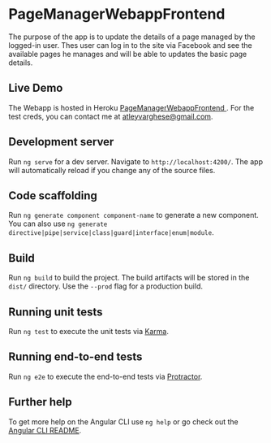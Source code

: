 # PageManagerWebappFrontend

The purpose of the app is to update the details of a page managed by the logged-in user. Thes user can log in to the site via Facebook and see the available pages he manages and will be able to updates the basic page details.

## Live Demo

The Webapp is hosted in Heroku [PageManagerWebappFrontend
](https://facebook-page-management.herokuapp.com/).
For the test creds, you can contact me at atleyvarghese@gmail.com.

## Development server

Run `ng serve` for a dev server. Navigate to `http://localhost:4200/`. The app will automatically reload if you change any of the source files.

## Code scaffolding

Run `ng generate component component-name` to generate a new component. You can also use `ng generate directive|pipe|service|class|guard|interface|enum|module`.

## Build

Run `ng build` to build the project. The build artifacts will be stored in the `dist/` directory. Use the `--prod` flag for a production build.

## Running unit tests

Run `ng test` to execute the unit tests via [Karma](https://karma-runner.github.io).

## Running end-to-end tests

Run `ng e2e` to execute the end-to-end tests via [Protractor](http://www.protractortest.org/).

## Further help

To get more help on the Angular CLI use `ng help` or go check out the [Angular CLI README](https://github.com/angular/angular-cli/blob/master/README.md).
